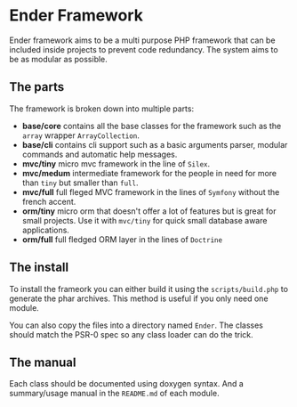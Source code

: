 Ender Framework
===============
Ender framework aims to be a multi purpose PHP framework that can be included inside projects to prevent code redundancy.
The system aims to be as modular as possible.

The parts
---------
The framework is broken down into multiple parts:

 * **base/core** contains all the base classes for the framework such as the `array` wrapper `ArrayCollection`.
 * **base/cli** contains cli support such as a basic arguments parser, modular commands and automatic help messages.
 * **mvc/tiny** micro mvc framework in the line of `Silex`.
 * **mvc/medum** intermediate framework for the people in need for more than `tiny` but smaller than `full`.
 * **mvc/full** full fleged MVC framework in the lines of `Symfony` without the french accent.
 * **orm/tiny** micro orm that doesn't offer a lot of features but is great for small projects. Use it with `mvc/tiny` for quick small database aware applications.
 * **orm/full** full fledged ORM layer in the lines of `Doctrine`

The install
-----------
To install the frameork you can either build it using the `scripts/build.php` to generate the phar archives. This method is useful if you only need one module.

You can also copy the files into a directory named `Ender`. The classes should match the PSR-0 spec so any class loader can do the trick.

The manual
----------
Each class should be documented using doxygen syntax. And a summary/usage manual in the `README.md` of each module.